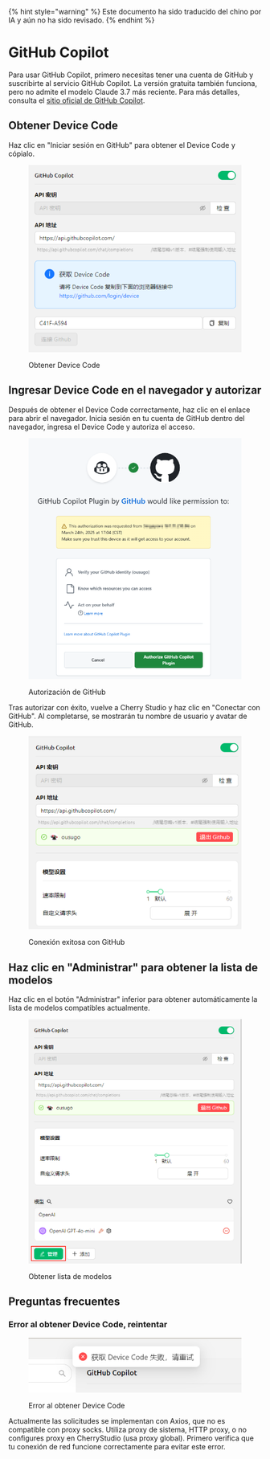 
{% hint style="warning" %}
Este documento ha sido traducido del chino por IA y aún no ha sido revisado.
{% endhint %}

# GitHub Copilot

Para usar GitHub Copilot, primero necesitas tener una cuenta de GitHub y suscribirte al servicio GitHub Copilot. La versión gratuita también funciona, pero no admite el modelo Claude 3.7 más reciente. Para más detalles, consulta el [sitio oficial de GitHub Copilot](https://github.com/features/copilot).

## Obtener Device Code

Haz clic en "Iniciar sesión en GitHub" para obtener el Device Code y cópialo.

<figure><img src="../../.gitbook/assets/获取DeviceCode.png" alt="Ejemplo de obtención de Device Code"><figcaption><p>Obtener Device Code</p></figcaption></figure>

## Ingresar Device Code en el navegador y autorizar

Después de obtener el Device Code correctamente, haz clic en el enlace para abrir el navegador. Inicia sesión en tu cuenta de GitHub dentro del navegador, ingresa el Device Code y autoriza el acceso.

<figure><img src="../../.gitbook/assets/GitHub授权.png" alt="Autorización de GitHub"><figcaption><p>Autorización de GitHub</p></figcaption></figure>

Tras autorizar con éxito, vuelve a Cherry Studio y haz clic en "Conectar con GitHub". Al completarse, se mostrarán tu nombre de usuario y avatar de GitHub.

<figure><img src="../../.gitbook/assets/GitHub连接成功.png" alt="Ejemplo de conexión exitosa con GitHub"><figcaption><p>Conexión exitosa con GitHub</p></figcaption></figure>

## Haz clic en "Administrar" para obtener la lista de modelos

Haz clic en el botón "Administrar" inferior para obtener automáticamente la lista de modelos compatibles actualmente.

<figure><img src="../../.gitbook/assets/管理按钮获取模型列表.png" alt="Ejemplo de obtención de lista de modelos"><figcaption><p>Obtener lista de modelos</p></figcaption></figure>

## Preguntas frecuentes

### Error al obtener Device Code, reintentar

<figure><img src="../../.gitbook/assets/获取DeviceCode失败.png" alt="Ejemplo de error al obtener Device Code"><figcaption><p>Error al obtener Device Code</p></figcaption></figure>

Actualmente las solicitudes se implementan con Axios, que no es compatible con proxy socks. Utiliza proxy de sistema, HTTP proxy, o no configures proxy en CherryStudio (usa proxy global). Primero verifica que tu conexión de red funcione correctamente para evitar este error.